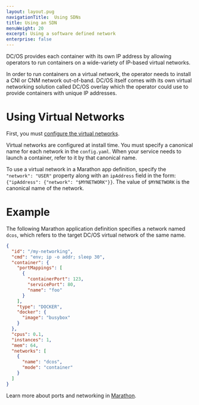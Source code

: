 ```yaml
---
layout: layout.pug
navigationTitle:  Using SDNs
title: Using an SDN
menuWeight: 20
excerpt: Using a software defined network
enterprise: false
---
```


<!-- The source repo for this topic is https://github.com/dcos/dcos-docs-site -->


DC/OS provides each container with its own IP address by allowing operators to run containers on a wide-variety of IP-based virtual networks.

In order to run containers on a virtual network, the operator needs to install a CNI or CNM network out-of-band. DC/OS itself comes with its own virtual networking solution called DC/OS overlay which the operator could use to provide containers with unique IP addresses.


# Using Virtual Networks

First, you must [configure the virtual networks](/pages/1.11/networking/virtual-networks/).

Virtual networks are configured at install time. You must specify a canonical name for each network in the `config.yaml`. When your service needs to launch a container, refer to it by that canonical name.

To use a virtual network in a Marathon app definition, specify the `"network": "USER"` property along with an `ipAddress` field in the form: `{"ipAddress": {"network": "$MYNETWORK"}}`. The value of `$MYNETWORK` is the canonical name of the network.

# Example

The following Marathon application definition specifies a network named `dcos`, which refers to the target DC/OS virtual network of the same name.

```json
{
  "id": "/my-networking",
  "cmd": "env; ip -o addr; sleep 30",
  "container": {
    "portMappings": [
      {
        "containerPort": 123,
        "servicePort": 80,
        "name": "foo"
      }
    ],
    "type": "DOCKER",
    "docker": {
      "image": "busybox"
    }
  },
  "cpus": 0.1,
  "instances": 1,
  "mem": 64,
  "networks": [
    {
      "name": "dcos",
      "mode": "container"
    }
  ]
}
```

Learn more about ports and networking in [Marathon](/1.11/deploying-services/service-ports/).

